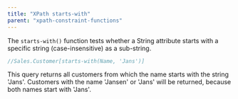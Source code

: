 ```yaml
---
title: "XPath starts-with"
parent: "xpath-constraint-functions"
---
```

The `starts-with()` function tests whether a String attribute starts with a specific string (case-insensitive) as a sub-string.

```java
//Sales.Customer[starts-with(Name, 'Jans')]
```

This query returns all customers from which the name starts with the string 'Jans'. Customers with the name 'Jansen' or 'Jans' will be returned, because both names start with 'Jans'.
